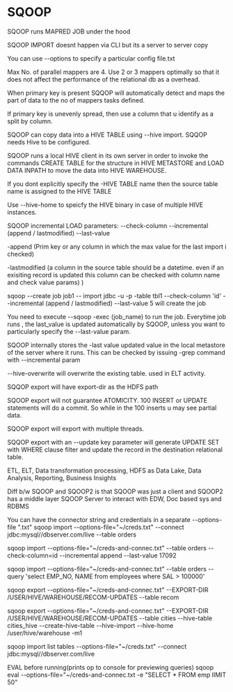 # SQOOP

SQOOP runs MAPRED JOB under the hood

SQOOP IMPORT doesnt happen via CLI but its a server to server copy

You can use --options to specify a particular config file.txt

Max No. of parallel mappers are 4. Use 2 or 3 mappers optimally so that it does not affect the performance of the relational db as a overhead.

When primary key is present SQQOP will automatically detect and maps the part of data to the no of mappers tasks defined.

If primary key is unevenly spread, then use a column that u identify as a split by column.

SQOOP can copy data into a HIVE TABLE using --hive import. SQQOP needs Hive to be configured.

SQOOP runs a local HIVE client in its own server in order to invoke the commands CREATE TABLE for the structure in HIVE METASTORE and LOAD DATA INPATH to move the data into HIVE WAREHOUSE.

If you dont explicitly specify the -HIVE TABLE name then the source table name is assigned to the HIVE TABLE

Use --hive-home to speicfy the HIVE binary in case of multiple HIVE instances.

SQOOP incremental LOAD parameters: --check-column --incremental (append / lastmodified) --last-value

-append (Prim key or any column in which the max value for the last import i checked) 

-lastmodified (a column in the source table should be a datetime. even if an exisiting record is updated this column can be checked with column name and check value params) ) 

sqoop --create job job1 -- import jdbc -u -p  -table tbl1 --check-column 'id' --incremental (append / lastmodified) --last-value 5 will create the job

You need to execute --sqoop -exec (job_name) to run the job. Everytime job runs , the last_value is updated automatically by SQOOP, unless you want to particularly specify the --last-value param.

SQOOP internally stores the -last value updated value in the local metastore of the server where it runs. This can be checked by issuing -grep command with --incremental param

--hive-overwrite will overwrite the existing table. used in ELT activity.

SQQOP export will have export-dir as the HDFS path

SQOOP export will not guarantee ATOMICITY. 100 INSERT or UPDATE statements will do a commit. So while in the 100 inserts u may see partial data.

SQOOP export will export with multiple threads.

SQQOP export with an --update key parameter will generate  UPDATE SET with WHERE clause filter and update the record in the destination relational table.

ETL, ELT, Data transformation processing, HDFS as Data Lake, Data Analysis, Reporting, Business Insights

Diff b/w SQOOP and SQOOP2 is that SQOOP was just a client and SQOOP2 has a middle layer SQOOP Server to interact with EDW, Doc based sys and RDBMS

You can have the connector string and credentials in a separate --options-file ".txt"
sqoop import --options-file="~/creds.txt" --connect jdbc:mysql//dbserver.com/live --table orders

sqoop import --options-file="~/creds-and-connec.txt" --table orders --check-column=id --incremental append --last-value 17092

sqoop import --options-file="~/creds-and-connec.txt" --table orders --query 'select EMP_NO, NAME from employees where SAL > 100000'

sqoop export --options-file="~/creds-and-connec.txt" --EXPORT-DIR /USER/HIVE/WAREHOUSE/RECOM-UPDATES --table recom

sqoop export --options-file="~/creds-and-connec.txt" --EXPORT-DIR /USER/HIVE/WAREHOUSE/RECOM-UPDATES --table cities --hive-table cities_hive --create-hive-table --hive-import --hive-home /user/hive/warehouse -m1

sqoop import list tables --options-file="~/creds.txt" --connect jdbc:mysql//dbserver.com/live

EVAL before running(prints op to console for previewing queries)
sqoop eval --options-file="~/creds-and-connec.txt -e "SELECT * FROM emp lIMIT 50"




